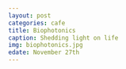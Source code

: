 ```yaml
---
layout: post
categories: cafe
title: Biophotonics
caption: Shedding light on life
img: biophotonics.jpg
edate: November 27th
---
```

